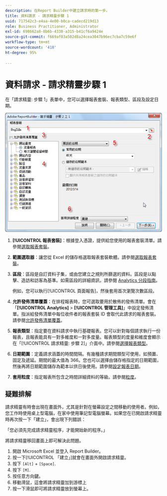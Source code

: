 ```yaml
---
description: 在Report Builder中建立請求時的第一步。
title: 資料請求 - 請求精靈步驟 1
uuid: 717542c3-e4aa-4e00-b0ca-cadecd219d13
role: Business Practitioner, Administrator
exl-id: 698662a8-8b6b-4338-a315-b41cf6a9424e
source-git-commit: f669af03a502d8a24cea3047b96ec7cba7c59e6f
workflow-type: tm+mt
source-wordcount: '418'
ht-degree: 95%

---
```


# 資料請求 - 請求精靈步驟 1

在「請求精靈: 步驟 1」表單中，您可以選擇報表套裝、報表類型、區段及設定日期。

![](assets/rw1_overview.png)

1. **[!UICONTROL 報表套裝]**：根據登入憑證，提供給您使用的報表套裝清單。請參閱[選取報表套裝](/help/analyze/report-builder/data-requests/selecting-report-suites/t-select-report-suites.md)。

1. **範圍選取器**：讓您從 Excel 的儲存格選取報表套裝軟體。請參閱[選取報表套裝](/help/analyze/report-builder/data-requests/selecting-report-suites/t-select-report-suites.md)。

1. **區段**：區段是自訂資料子集，或由您建立之規則所篩選的資料。區段是以點擊、造訪和訪客為基準。如需區段的詳細資訊，請參閱 [Analytics 分段指南](https://experienceleague.adobe.com/docs/analytics/components/segmentation/seg-home.html)。

   例如，您可以執行[!UICONTROL 頁面報告]，然後套用首次瀏覽次數區段。

1. **允許發佈清單覆蓋**：在排程報表時，您可選取要用於散佈的發佈清單。會在「**[!UICONTROL Analytics]** > **[!UICONTROL 管理工具]**」中設定發佈清單。指派給發佈清單中每位收件者的報表套裝 ID 會取代此請求的報表套裝。請參閱[允許發佈清單覆蓋](/help/analyze/report-builder/data-requests/allow-publishing-list-overrides.md)。

1. **報表類型**：指定要在資料請求中執行基礎報表。您可以針對每個請求執行一份報表，且報表能具有一對多維度和一對多度量。報表類型的度量和維度會顯示在「[!UICONTROL 請求精靈: 步驟 2]」介面中。請參閱[選擇報表類型](/help/analyze/report-builder/data-requests/c-report-types/select-report-types.md)。

1. **日期範圍**：定義請求涵蓋的時間間隔。有幾種請求期間類型可使用，如預置、固定及遞延。期間的最大值為 366。您也可以選擇由儲存格指定的日期範圍，然後再將日期範圍儲存為範本以供日後使用。請參閱[設定報表日期](/help/analyze/report-builder/data-requests/configuring-report-dates/custom-calendar.md)。

1. **套用粒度**：指定報表所包含之時間詳細資料的等級。請參閱[粒度](/help/analyze/report-builder/data-requests/configuring-report-dates/granularity.md)。

## 疑難排解

請求精靈有時會出現在畫面外，尤其是針對在螢幕設定之間移動的使用者。例如，您工作時使用桌上型電腦，在家中使用筆記型電腦螢幕。如果您在已開啟請求精靈時再次按一下「建立」，會出現下列錯誤：

「您必須先完成請求精靈程序，才能開始新的程序。」

將請求精靈移回畫面上即可解決此問題。

1. 開啟 Microsoft Excel 並登入 Report Builder。
2. 按一下[!UICONTROL 「建立」]就會在畫面外開啟請求精靈。
3. 按下 `[Alt]` + `[Space]`.
4. 按下 `[M]`.
5. 按任意方向鍵。
6. 移動滑鼠，這會將請求精靈加到游標上
7. 按一下滑鼠即可將請求精靈放到螢幕上。
